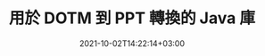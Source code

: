 ---
############################# Static ############################
layout: "autogen-gist"
date: 2021-10-02T14:22:14+03:00
draft: false
path: "zh/total/java/conversion/dotm-to-ppt/"
other_out_formats: "PDF DOC DOCX DOCM DOT DOTX DOTM TXT RTF HTML MHTML HTM MHT XLS XLSX XLSM XLSB XLT XLTX XLTM XLAM CSV TSV FODS DIF SXC PPT PPTX PPS PPSX PPSM POT POTX PPTM POTM ODT OTT ODS ODP OTP TIFF JPEG JPG PNG GIF BMP ICO WMF EMF DCM WEBP JP2 EMZ WMZ SVG SVGZ TGA XPS TEX MD PSD PSB EPUB WEB EXCEL IMAGE FODP DICOM"
ad_headline: "Java DOTM 到 PPT 的轉換"
ad_description: "DOTM 到 PPT 文檔轉換 API for Java |支持 100 多種文件格式"

############################# Head ############################
head_title: "在 Java 中將 DOTM 轉換為 PPT | Java 字轉換庫"
head_description: "Java Word 處理文檔轉換 API。使用 NetBeans、IntelliJ IDEA 和 Eclipse 開發環境在 Java 應用程序中將 DOTM 轉換為 PPT 和 100 多種其他圖像和文件格式。"

############################# Header ############################
title: "用於 DOTM 到 PPT 轉換的 Java 庫"
description: "在 Java 和 J2SE 應用程序中使用靈活的文檔操作選項以編程方式將 DOTM 轉換為 PPT，以自定義生成文檔的外觀。 word文檔轉換庫準確地將Word文檔格式轉換為PDF、Excel電子表格、PowerPoint演示文稿、Photoshop、HTML、電子書、XML、圖像等多種流行文件格式。使用多種文檔轉換功能——轉換整個文檔或根據自選頁碼或頁面範圍選擇源文檔文件的特定頁面，無需使用任何外部軟件即可輕鬆轉換為支持的文檔格式。"

############################# SubMenu ############################
submenu:
    enable: false

############################# Content ############################
content:
    enable: true
    block:
    - title_left: "如何在 Java 中將 DOTM 轉換為 PPT"
      content_left: |
          使用三個簡單的步驟在 Java 中執行 DOTM 到 PPT 文件的轉換。無需使用任何外部軟件即可按原樣查看轉換後的 MHTML 文檔或將其呈現和顯示為 HTML。

          -   創建 **Converter** 類的新實例並加載 DOTM 文件
          -   為 PPT 文檔類型設置 **ConvertOptions**
          -   調用**Converter**類實例的**Convert**方法轉換為PPT
          -   設置 HTML 查看器的選項
          -   創建 **Viewer** 對像以將轉換後的 PPT 視為 HTML
          
      title_right: "下載和安裝說明"
      content_right: |
          您需要 `GroupDocs.Conversion` 和 `GroupDocs.Viewer` 命名空間來將 word 文件格式轉換為各種圖像和文檔類型，例如 PDF、Microsoft Office（Word、Excel、PowerPoint、Project、Outlook）、OpenDocument、HTML 和CAD圖。探索 Conholdate.Total 提供的其他 [Office 文檔 Java API](https://products.conholdate.com/total/java/)。
          
          從 [downloads](https://downloads.conholdate.com/total/java) 獲取相應的程序集文件或從 [Maven](https://repository.conholdate.com/webapp/#/artifacts/browse/tree/General/repo) 獲取整個包，以將 `Conholdate.Total for Java` 直接添加到您的工作區中。
          
      gisthash: "675fd7fb45acf595fd9f872593eb2899"
      gistfile: "word-to-pdf-conversion.java"

    - title_left: "將水印添加到 Word 並轉換為 PDF"
      content_left: |
          準確地將 Word 文檔轉換為 Java 中的 PDF，與原始源文件完全一樣，並將文本或圖像水印應用於轉換後的文檔頁面。

          -   創建 **Converter** 類的新實例以轉換 Word DOCX 文檔
          -   實例化正確的 **ConvertOptions** 類（PdfConvertOptions、WordProcessingConvertOptions、SpreadsheetConvertOptions）
          -   創建 **WatermarkOptions** 類的新實例
          -   指定水印屬性（顏色、寬度、高度、文本、圖像等）
          -   設置 **ConvertOptions** 實例的 **Watermark** 屬性
          -   調用**Converter**類實例的**Convert**方法進行Word到PDF的轉換
          
      title_right: "加載和轉換遠程文檔"
      content_right: |
          使用 Conholdate.Total for Java – 開發人員可以從各種遠程位置和雲文檔存儲資源（如 Amazon S3、Microsoft Azure Blob、FTP、本地磁盤、流或簡單 URL）加載和轉換文檔。只需指定獲取遠程文檔流的方法，然後將其作為構造函數傳遞給 Converter 類。
          
          Conholdate.Total for Java API 支持不同的操作系統，例如 Windows J2SE、Linux（Ubuntu、OpenSUSE、CentOS 等）、macOS 和任何類型的基於 Eclipse、IntelliJ NetBeans、IntelliJ IDEA 或 Visual Studio Code 開發環境的 Java 應用程序.
          
      gisthash: "6999e55b491eea2906d7fefe2e636e33"
      gistfile: "add-watermark-to-word-and-convert-to-pdf.java"
          
    - title_left: "受密碼保護的 Word 到 PDF 的轉換"
      content_left: |
          在基於 Java 的應用程序中準確加載受密碼保護的文字處理文檔並將其轉換為 PDF——您只需要幾行代碼。開發人員還可以將 Word（DOC 或 DOCX）文檔轉換為其他格式，如 Web（HTML、MHTML）、圖像（JPG、PNG TIFF、BMP）、Markdown 和許多其他格式，而無需安裝 Microsoft Word。

          -   創建 **Converter** 類的新實例並傳遞源文檔路徑
          -   實例化正確的 **ConvertOptions** 類，例如（PdfConvertOptions、WordProcessingConvertOptions、SpreadsheetConvertOptions 等）
          -   調用 **Converter** 類實例的 **convert** 方法並為轉換後的文檔傳遞文件名
        
      title_right: "源文件信息提取"
      content_right: |
          文檔信息提取功能不僅可以獲取有關源文檔文件的基本信息，還支持提取一些有價值的文件格式特定信息。它包括 Microsoft Project 文件的項目開始和結束日期、PDF 文檔的任何打印限制、Outlook 數據文件中包含的文件夾列表以及 CAD 文檔中有關圖層和佈局的信息。

          Conholdate.Total Java API 用於文檔轉換的另一個有用特性是自動檢測以字節流形式傳遞的源文檔的未知文件格式擴展名。
          
      gisthash: "35e23082b8fa43502d6784c38947eef1"
      gistfile: "password-protected-word-document-to-pdf-conversion.java"

    - title_left: "在 Java 中將特定的 Word 頁面轉換為 PDF"
      content_left: |
          Java 文檔轉換 API 允許您從源文檔中選擇選定的頁面，並準確地轉換為支持的文檔格式。下面的代碼示例顯示瞭如何將 Word 文檔的第 1 頁和第 4 頁轉換為生成的 PDF 文件。

          -   創建 **Converter** 類的新實例並加載輸入 (Word) 文檔
          -   實例化正確的 **ConvertOptions** 類，例如（PdfConvertOptions、WordProcessingConvertOptions、SpreadsheetConvertOptions 等）
          -   設置 **ConvertOptions** 實例的 **setPages** 屬性並提及要轉換的特定頁碼
          -   調用 **Converter** 類實例的 **convert** 方法並為轉換後的文檔傳遞文件名（PDF）
        
      title_right: "緩存轉換後的文檔結果"
      content_right: |
          在某些情況下，轉換後的文檔尺寸更大，轉換需要時間。文檔轉換庫提供緩存功能以有效管理此類情況並加快重複轉換過程。啟用 ICache 接口以使用擴展點與自定義緩存實現一起工作，並根據您的喜好控制緩存轉換。

          轉換結果默認保存到本地驅動器，但任何類型的緩存存儲都可以通過實現適當的接口來支持，例如 Amazon S3、Dropbox、Google Drive、Windows Azure、Reddis 或任何其他接口。
          
      gisthash: "98e5756c4d2150212f5abd2eb2067059"
      gistfile: "convert-specific-word-document-pages-to-pdf.java"
############################# About Formats ############################
about_formats:
    enable: false
############################# More Formats ############################
more_formats:
    enable: true
    auto: false
    other_out_formats: PDF DOC DOCX DOCM DOT DOTX DOTM TXT RTF HTML MHTML HTM MHT XLS XLSX XLSM XLSB XLT XLTX XLTM XLAM CSV TSV FODS DIF SXC PPT PPTX PPS PPSX PPSM POT POTX PPTM POTM ODT OTT ODS ODP OTP TIFF JPEG JPG PNG GIF BMP ICO WMF EMF DCM WEBP JP2 EMZ WMZ SVG SVGZ TGA XPS TEX MD PSD PSB EPUB WEB EXCEL IMAGE FODP DICOM
############################# Back to top ###############################
back_to_top:
  enable: true
---